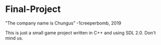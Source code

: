 # Final-Project
"The company name is Chungus" -1creeperbomb, 2019

This is just a small game project written in C++ and using SDL 2.0. Don't mind us.

